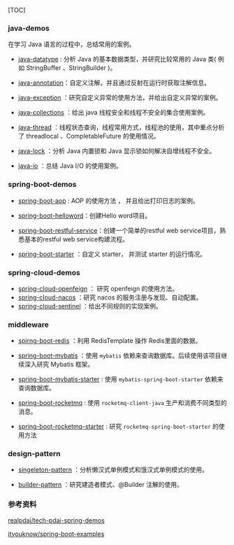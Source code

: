 [TOC]

### java-demos

在学习 Java 语言的过程中，总结常用的案例。

- [java-datatype](java-datatype) : 分析 Java 的基本数据类型，并研究比较常用的 Java 类( 例如 StringBuffer 、StringBuilder )。

- [java-annotation](java-annotation)：自定义注解，并且通过反射在运行时获取注解信息。

- [java-exception](java-exception) ：研究自定义异常的使用方法，并给出自定义异常的案例。

- [java-collections](java-collections) ：给出 java 线程安全和线程不安全的集合使用案例。

- [java-thread](java-thread) ：线程状态查询，线程常用方式，线程池的使用，其中重点分析了 threadlocal 、CompletableFuture 的使用情况。

- [java-lock](java-lock) ：分析 Java 内置锁和 Java 显示锁如何解决自增线程不安全。

- [java-io](java-io) ：总结 Java I/O 的使用案例。



### spring-boot-demos

- [spring-boot-aop](spring-boot-aop) :  AOP 的使用方法 ， 并且给出打印日志的案例。

- [spring-boot-helloword](./spring-boot-helloword)：创建Hello word项目。

- [spring-boot-restful-service](./spring-boot-restful-service)：创建一个简单的restful web service项目，熟悉基本的restful web service构建流程。

- [spring-boot-starter](spring-boot-starter) ：自定义 starter， 并测试 starter 的运行情况。



### spring-cloud-demos

- [spring-cloud-openfeign](spring-cloud-openfeign) ： 研究 openfeign 的使用方法。
- [spring-cloud-nacos](spring-cloud-nacos) ：研究 nacos 的服务注册与发现、自动配置。
- [spring-cloud-sentinel](spring-cloud-sentinel) ：给出不同规则的实现案例。



### middleware

- [spirng-boot-redis](spirng-boot-redis) ：利用 RedisTemplate 操作 Redis里面的数据。

- [spring-boot-mybatis](spring-boot-mybatis) ：使用 `mybatis` 依赖来查询数据库。后续使用该项目继续深入研究 Mybatis 框架。

- [spring-boot-mybatis-starter](spring-boot-mybatis-starter) : 使用 `mybatis-spring-boot-starter` 依赖来查询数据库。

- [spring-boot-rocketmq](spring-boot-rocketmq) :  使用 `rocketmq-client-java` 生产和消费不同类型的消息。

- [spring-boot-rocketmq-starter](spring-boot-rocketmq-starter) :  研究 `rocketmq-spring-boot-starter` 的使用方法



### design-pattern

- [singeleton-pattern](singeleton-pattern) ：分析懒汉式单例模式和饿汉式单例模式的使用。

- [builder-pattern](builder-pattern) ：研究建造者模式、@Builder 注解的使用。



### 参考资料

[realpdai/tech-pdai-spring-demos](https://github.com/realpdai/tech-pdai-spring-demos)

[ityouknow/spring-boot-examples](https://github.com/ityouknow/spring-boot-examples)

